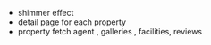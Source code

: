 - shimmer effect
- detail page for each property
- property fetch agent , galleries , facilities, reviews
